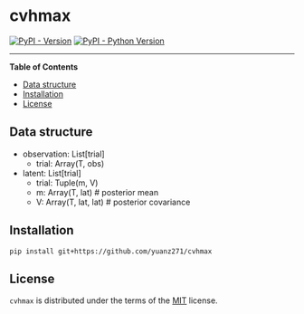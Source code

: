 # cvhmax

[![PyPI - Version](https://img.shields.io/pypi/v/cvhmax.svg)](https://pypi.org/project/cvhmax)
[![PyPI - Python Version](https://img.shields.io/pypi/pyversions/cvhmax.svg)](https://pypi.org/project/cvhmax)

-----

**Table of Contents**

- [Data structure](#data-structure)
- [Installation](#installation)
- [License](#license)

## Data structure
- observation: List[trial]
    - trial: Array(T, obs)
- latent: List[trial]
    - trial: Tuple(m, V)
    - m: Array(T, lat)  # posterior mean
    - V: Array(T, lat, lat)  # posterior covariance

## Installation

```console
pip install git+https://github.com/yuanz271/cvhmax
```

## License

`cvhmax` is distributed under the terms of the [MIT](https://spdx.org/licenses/MIT.html) license.
